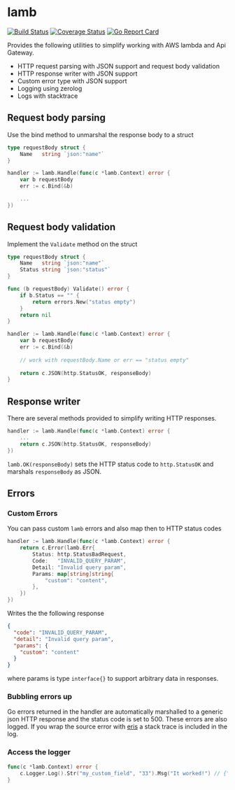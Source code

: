 # lamb

[![Build Status](https://travis-ci.org/musitude/lamb.svg?branch=master)](https://travis-ci.org/musitude/lamb)
[![Coverage Status](https://coveralls.io/repos/github/musitude/lamb/badge.svg?branch=master)](https://coveralls.io/github/musitude/lamb?branch=master)
[![Go Report Card](https://goreportcard.com/badge/github.com/musitude/lamb)](https://goreportcard.com/report/github.com/musitude/lamb)

Provides the following utilities to simplify working with AWS lambda and Api Gateway.

* HTTP request parsing with JSON support and request body validation
* HTTP response writer with JSON support
* Custom error type with JSON support
* Logging using zerolog
* Logs with stacktrace

## Request body parsing

Use the bind method to unmarshal the response body to a struct

```go
type requestBody struct {
	Name   string `json:"name"`
}

handler := lamb.Handle(func(c *lamb.Context) error {
	var b requestBody
	err := c.Bind(&b)

	...
})
```

## Request body validation

Implement the `Validate` method on the struct

```go
type requestBody struct {
	Name   string `json:"name"`
	Status string `json:"status"`
}

func (b requestBody) Validate() error {
	if b.Status == "" {
		return errors.New("status empty")
	}
	return nil
}

handler := lamb.Handle(func(c *lamb.Context) error {
	var b requestBody
	err := c.Bind(&b)
	
	// work with requestBody.Name or err == "status empty"
	
	return c.JSON(http.StatusOK, responseBody)
}
```

## Response writer

There are several methods provided to simplify writing HTTP responses. 

```go
handler := lamb.Handle(func(c *lamb.Context) error {
	...
	return c.JSON(http.StatusOK, responseBody)
})
```

`lamb.OK(responseBody)` sets the HTTP status code to `http.StatusOK` and marshals `responseBody` as JSON.

## Errors

### Custom Errors

You can pass custom `lamb` errors and also map then to HTTP status codes

```go
handler := lamb.Handle(func(c *lamb.Context) error {
	return c.Error(lamb.Err{
		Status: http.StatusBadRequest,
		Code:   "INVALID_QUERY_PARAM",
		Detail: "Invalid query param",
		Params: map[string]string{
			"custom": "content",
		},
	})
})
```

Writes the the following response

```json
{
  "code": "INVALID_QUERY_PARAM",
  "detail": "Invalid query param",
  "params": {
    "custom": "content"
  }
}
```

where params is type `interface{}` to support arbitrary data in responses.

### Bubbling errors up

Go errors returned in the handler are automatically marshalled to a generic json HTTP response and the status code is set to 500. These errors are also logged. If you wrap the source error with [eris](https://github.com/rotisserie/eris) a stack trace is included in the log.

### Access the logger

```go
func(c *lamb.Context) error {
    c.Logger.Log().Str("my_custom_field", "33").Msg("It worked!") // {"my_custom_field":"33","time":"2020-01-08T09:27:07Z","caller":"/path/to/file.go:125","message":"It worked!"}
}
```
